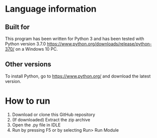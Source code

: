 # Language information 
## Built for
This program has been written for Python 3 and has been tested with 
Python version 3.7.0 https://www.python.org/downloads/release/python-370/ 
on a Windows 10 PC. 
## Other versions
To install Python, go to https://www.python.org/ and download the latest version. 
# How to run
1. Download or clone this GitHub repository 
2. (If downloaded) Extract the zip archive
3. Open the .py file in IDLE
4. Run by pressing F5 or by selecting Run> Run Module
